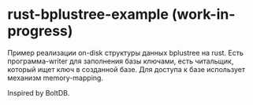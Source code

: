 # rust-bplustree-example (work-in-progress)

Пример реализации on-disk структуры данных bplustree  на rust. Есть программа-writer для заполнения базы ключами, есть читальщик, который ищет ключ в созданной базе.
Для доступа к базе использует механизм memory-mapping. 

Inspired by BoltDB.
